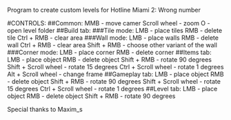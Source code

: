 Program to create custom levels for Hotline Miami 2: Wrong number

#CONTROLS:
  ##Common:
    MMB - move camer
    Scroll wheel - zoom
    O - open level folder
  ##Build tab:
    ###Tile mode:
      LMB - place tiles
      RMB - delete tile
      Ctrl + RMB - clear area
    ###Wall mode:
      LMB - place walls
      RMB - delete wall
      Ctrl + RMB - clear area
      Shift + RMB - choose other variant of the wall
    ###Corner mode:
      LMB - place corner
      RMB - delete corner
  ##Items tab:
    LMB - place object
    RMB - delete object
    Shift + RMB - rotate 90 degrees
    Shift + Scroll wheel - rotate 15 degrees
    Ctrl + Scroll wheel - rotate 1 degrees
    Alt + Scroll wheel - change frame
  ##Gameplay tab:
    LMB - place object
    RMB - delete object
    Shift + RMB - rotate 90 degrees
    Shift + Scroll wheel - rotate 15 degrees
    Ctrl + Scroll wheel - rotate 1 degrees
  ##Level tab:
    LMB - place object
    RMB - delete object
    Shift + RMB - rotate 90 degrees

  Special thanks to Maxim_s
